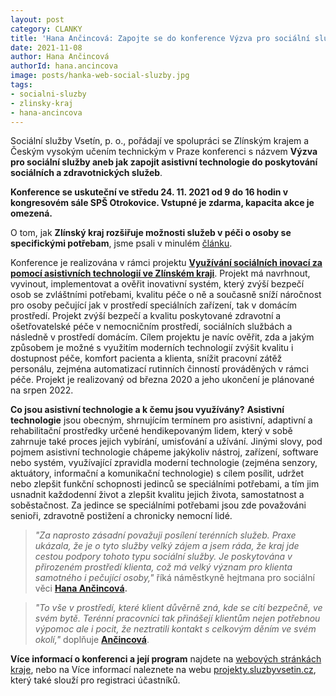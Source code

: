 ```yaml
---
layout: post
category: CLANKY
title: 'Hana Ančincová: Zapojte se do konference Výzva pro sociální služby'
date: 2021-11-08
author: Hana Ančincová
authorId: hana.ancincova
image: posts/hanka-web-social-sluzby.jpg
tags: 
- socialni-sluzby
- zlinsky-kraj
- hana-ancincova
---
```


Sociální služby Vsetín, p. o., pořádají ve spolupráci se Zlínským krajem a Českým vysokým učením technickým v Praze konferenci s názvem **Výzva pro sociální služby aneb jak zapojit asistivní technologie do poskytování sociálních a zdravotnických služeb**.

**Konference se uskuteční ve středu 24. 11. 2021 od 9 do 16 hodin v kongresovém sále SPŠ Otrokovice. Vstupné je zdarma, kapacita akce je omezená.**

O tom, jak **Zlínský kraj rozšiřuje možnosti služeb v péči o osoby se specifickými potřebam**, jsme psali v minulém [článku](https://zlinsky.pirati.cz/tiskove-zpravy/asistivni-technologie/).

Konference je realizována v rámci projektu **[Využívání sociálních inovací za pomocí asistivních technologií ve Zlínském kraji](https://www.kr-zlinsky.cz/vyuzivani-socialnich-inovaci-za-pomoci-asistivnich-technologii-ve-zlinskem-kraji-cl-4878.html)**. Projekt má navrhnout, vyvinout, implementovat a ověřit inovativní systém, který zvýší bezpečí osob se zvláštními potřebami, kvalitu péče o ně a současně sníží náročnost pro osoby pečující jak v prostředí speciálních zařízení, tak v domácím prostředí. Projekt zvýší bezpečí a kvalitu poskytované zdravotní a ošetřovatelské péče v nemocničním prostředí, sociálních službách a následně v prostředí domácím. Cílem projektu je navíc ověřit, zda a jakým způsobem je možné s využitím moderních technologií zvýšit kvalitu i dostupnost péče, komfort pacienta a klienta, snížit pracovní zátěž personálu, zejména automatizací rutinních činností prováděných v rámci péče. Projekt je realizovaný od března 2020 a jeho ukončení je plánované na srpen 2022.

**Co jsou asistivní technologie a k čemu jsou využívány?**
**Asistivní technologie** jsou obecným, shrnujícím termínem pro asistivní, adaptivní a rehabilitační prostředky určené hendikepovaným lidem, který v sobě zahrnuje také proces jejich vybírání, umisťování a užívání. Jinými slovy, pod pojmem asistivní technologie chápeme jakýkoliv nástroj, zařízení, software nebo systém, využívající zpravidla moderní technologie (zejména senzory, aktuátory, informační a komunikační technologie) s cílem posílit, udržet nebo zlepšit funkční schopnosti jedinců se speciálními potřebami, a tím jim usnadnit každodenní život a zlepšit kvalitu jejich života, samostatnost a soběstačnost. Za jedince se speciálními potřebami jsou zde považováni senioři, zdravotně postižení a chronicky nemocní lidé.

> *"Za naprosto zásadní považuji posílení terénních služeb. Praxe ukázala, že je o tyto služby velký zájem a jsem ráda, že kraj jde cestou podpory tohoto typu sociální služby. Je poskytována v přirozeném prostředí klienta, což má velký význam pro klienta samotného i pečující osoby,"* říká náměstkyně hejtmana pro sociální věci **[Hana Ančincová](https://zlinsky.pirati.cz/lide/hana-ancincova/).**
> 

> *"To vše v prostředí, které klient důvěrně zná, kde se cítí bezpečně, ve svém bytě. Terénní pracovníci tak přinášejí klientům nejen potřebnou výpomoc ale i pocit, že neztratili kontakt s celkovým děním ve svém okolí,"* doplňuje **[Ančincová](https://zlinsky.pirati.cz/lide/hana-ancincova/)**.


**Více informací o konferenci a její program** najdete na [webových stránkách kraje](https://www.kr-zlinsky.cz/konference-vyzva-pro-socialni-sluzby-aktuality-17377.html?fbclid=IwAR3rNXke3PTcA9ymz2oc_2onJhuhWXSxPcQKLHT0dB3SDJuUEC_p0hOXv1M), nebo na Více informací naleznete na webu [projekty.sluzbyvsetin.cz](https://projekty.sluzbyvsetin.cz/projekty/konference-vyzva-pro-socialni-sluzby/), který také slouží pro registraci účastníků.
